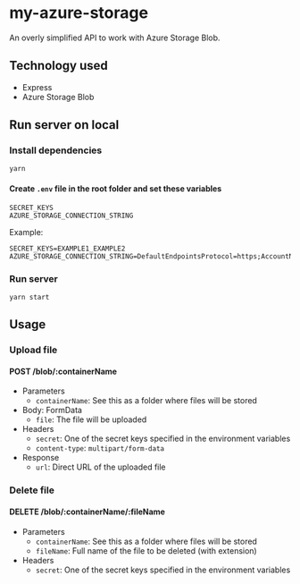 # my-azure-storage
An overly simplified API to work with Azure Storage Blob.

## Technology used
- Express
- Azure Storage Blob

## Run server on local
### Install dependencies
```
yarn
```
#### Create `.env` file in the root folder and set these variables
```
SECRET_KEYS
AZURE_STORAGE_CONNECTION_STRING
```
Example:
```
SECRET_KEYS=EXAMPLE1_EXAMPLE2
AZURE_STORAGE_CONNECTION_STRING=DefaultEndpointsProtocol=https;AccountName=example;AccountKey=example;EndpointSuffix=example
```
### Run server
```
yarn start
```
## Usage
### Upload file
#### POST /blob/:containerName
* Parameters
	* `containerName`: See this as a folder where files will be stored
* Body: FormData
	*  `file`: The file will be uploaded
* Headers
	* `secret`: One of the secret keys specified in the environment variables
	* `content-type`: `multipart/form-data`
* Response
	* `url`: Direct URL of the uploaded file  

### Delete file
#### DELETE /blob/:containerName/:fileName
* Parameters
	* `containerName`: See this as a folder where files will be stored
	* `fileName`: Full name of the file to be deleted (with extension)
* Headers
	* `secret`: One of the secret keys specified in the environment variables
